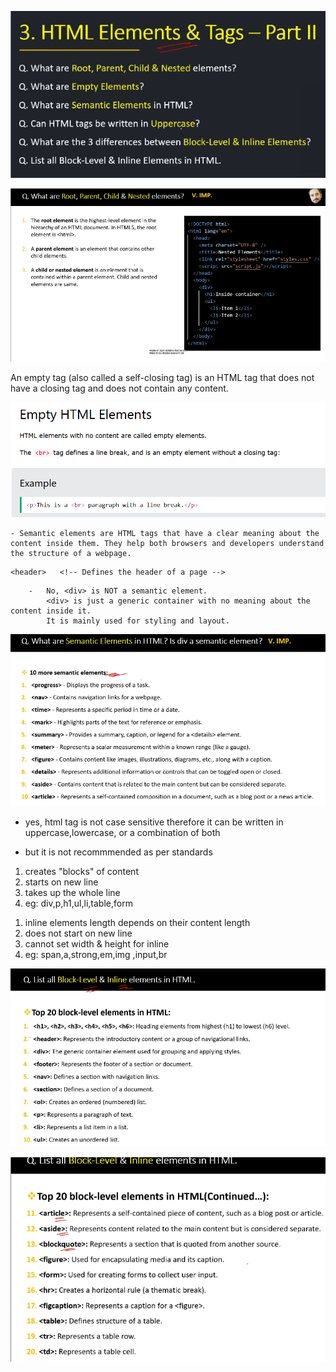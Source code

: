 ![alt text](<html tags and elements.png>)

<!-- part 2 -->

<!-- root, parent child & nested elements -->


![alt text](parent_root_child_nested.png)

<!-- empty elements -->

An empty tag (also called a self-closing tag) is an HTML tag that does not have a closing tag and does not contain any content.

![alt text](<empty tag.png>)

<!-- what are semantic elements in html? is div a sementic element? -->

    - Semantic elements are HTML tags that have a clear meaning about the content inside them. They help both browsers and developers understand the structure of a webpage.

<!-- eg: -->

    <header>   <!-- Defines the header of a page -->
<nav>      <!-- Navigation menu -->
<article>  <!-- Independent content like a blog  post-->
<section>  <!-- Groups related content -->
<footer>   <!-- Footer of a page -->


<!-- is div a sementic element?  -->
        -   No, <div> is NOT a semantic element.
            <div> is just a generic container with no meaning about the content inside it.
            It is mainly used for styling and layout.


![alt text](top_10_semantic_elements.png)

<!-- can HTML tags be written in Uppercase? -->

- yes, html tag is not case sensitive       therefore it can be written in uppercase,lowercase, or a combination of both

- but it is not recommmended as per standards

<!-- what are the 3 diff b/w block-level and inline elements? -->

<!-- block level -->

1. creates "blocks" of content
2. starts on new line
3. takes up the whole line 
4. eg: div,p,h1,ul,li,table,form

<!-- inline elements -->

1. inline elements length depends on their content length
2. does not start on new line
3. cannot set width & height for inline
4. eg: span,a,strong,em,img ,input,br

<!-- 20 block level elements -->

![alt text](<block level elements.png>)

![alt text](block_level_elements.png)
